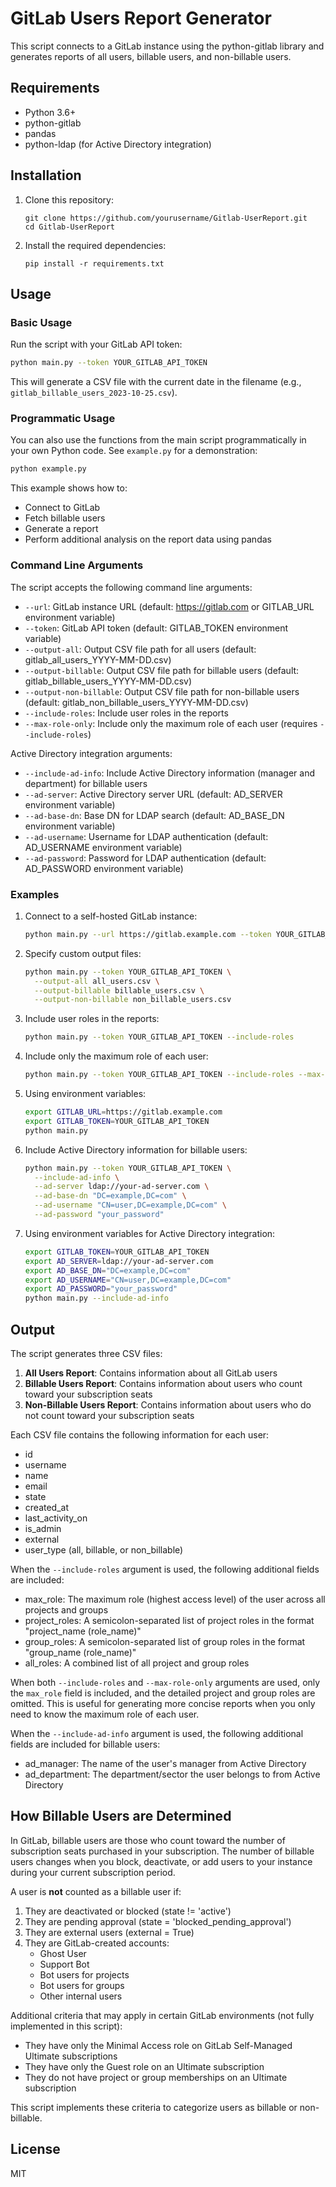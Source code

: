 # GitLab Users Report Generator

This script connects to a GitLab instance using the python-gitlab library and generates reports of all users, billable users, and non-billable users.

## Requirements

- Python 3.6+
- python-gitlab
- pandas
- python-ldap (for Active Directory integration)

## Installation

1. Clone this repository:
   ```
   git clone https://github.com/yourusername/Gitlab-UserReport.git
   cd Gitlab-UserReport
   ```

2. Install the required dependencies:
   ```
   pip install -r requirements.txt
   ```

## Usage

### Basic Usage

Run the script with your GitLab API token:

```bash
python main.py --token YOUR_GITLAB_API_TOKEN
```

This will generate a CSV file with the current date in the filename (e.g., `gitlab_billable_users_2023-10-25.csv`).

### Programmatic Usage

You can also use the functions from the main script programmatically in your own Python code. See `example.py` for a demonstration:

```bash
python example.py
```

This example shows how to:
- Connect to GitLab
- Fetch billable users
- Generate a report
- Perform additional analysis on the report data using pandas

### Command Line Arguments

The script accepts the following command line arguments:

- `--url`: GitLab instance URL (default: https://gitlab.com or GITLAB_URL environment variable)
- `--token`: GitLab API token (default: GITLAB_TOKEN environment variable)
- `--output-all`: Output CSV file path for all users (default: gitlab_all_users_YYYY-MM-DD.csv)
- `--output-billable`: Output CSV file path for billable users (default: gitlab_billable_users_YYYY-MM-DD.csv)
- `--output-non-billable`: Output CSV file path for non-billable users (default: gitlab_non_billable_users_YYYY-MM-DD.csv)
- `--include-roles`: Include user roles in the reports
- `--max-role-only`: Include only the maximum role of each user (requires `--include-roles`)

Active Directory integration arguments:
- `--include-ad-info`: Include Active Directory information (manager and department) for billable users
- `--ad-server`: Active Directory server URL (default: AD_SERVER environment variable)
- `--ad-base-dn`: Base DN for LDAP search (default: AD_BASE_DN environment variable)
- `--ad-username`: Username for LDAP authentication (default: AD_USERNAME environment variable)
- `--ad-password`: Password for LDAP authentication (default: AD_PASSWORD environment variable)

### Examples

1. Connect to a self-hosted GitLab instance:
   ```bash
   python main.py --url https://gitlab.example.com --token YOUR_GITLAB_API_TOKEN
   ```

2. Specify custom output files:
   ```bash
   python main.py --token YOUR_GITLAB_API_TOKEN \
     --output-all all_users.csv \
     --output-billable billable_users.csv \
     --output-non-billable non_billable_users.csv
   ```

3. Include user roles in the reports:
   ```bash
   python main.py --token YOUR_GITLAB_API_TOKEN --include-roles
   ```

4. Include only the maximum role of each user:
   ```bash
   python main.py --token YOUR_GITLAB_API_TOKEN --include-roles --max-role-only
   ```

5. Using environment variables:
   ```bash
   export GITLAB_URL=https://gitlab.example.com
   export GITLAB_TOKEN=YOUR_GITLAB_API_TOKEN
   python main.py
   ```

6. Include Active Directory information for billable users:
   ```bash
   python main.py --token YOUR_GITLAB_API_TOKEN \
     --include-ad-info \
     --ad-server ldap://your-ad-server.com \
     --ad-base-dn "DC=example,DC=com" \
     --ad-username "CN=user,DC=example,DC=com" \
     --ad-password "your_password"
   ```

7. Using environment variables for Active Directory integration:
   ```bash
   export GITLAB_TOKEN=YOUR_GITLAB_API_TOKEN
   export AD_SERVER=ldap://your-ad-server.com
   export AD_BASE_DN="DC=example,DC=com"
   export AD_USERNAME="CN=user,DC=example,DC=com"
   export AD_PASSWORD="your_password"
   python main.py --include-ad-info
   ```

## Output

The script generates three CSV files:

1. **All Users Report**: Contains information about all GitLab users
2. **Billable Users Report**: Contains information about users who count toward your subscription seats
3. **Non-Billable Users Report**: Contains information about users who do not count toward your subscription seats

Each CSV file contains the following information for each user:

- id
- username
- name
- email
- state
- created_at
- last_activity_on
- is_admin
- external
- user_type (all, billable, or non_billable)

When the `--include-roles` argument is used, the following additional fields are included:

- max_role: The maximum role (highest access level) of the user across all projects and groups
- project_roles: A semicolon-separated list of project roles in the format "project_name (role_name)"
- group_roles: A semicolon-separated list of group roles in the format "group_name (role_name)"
- all_roles: A combined list of all project and group roles

When both `--include-roles` and `--max-role-only` arguments are used, only the `max_role` field is included, and the detailed project and group roles are omitted. This is useful for generating more concise reports when you only need to know the maximum role of each user.

When the `--include-ad-info` argument is used, the following additional fields are included for billable users:

- ad_manager: The name of the user's manager from Active Directory
- ad_department: The department/sector the user belongs to from Active Directory

## How Billable Users are Determined

In GitLab, billable users are those who count toward the number of subscription seats purchased in your subscription. The number of billable users changes when you block, deactivate, or add users to your instance during your current subscription period.

A user is **not** counted as a billable user if:

1. They are deactivated or blocked (state != 'active')
2. They are pending approval (state = 'blocked_pending_approval')
3. They are external users (external = True)
4. They are GitLab-created accounts:
   - Ghost User
   - Support Bot
   - Bot users for projects
   - Bot users for groups
   - Other internal users

Additional criteria that may apply in certain GitLab environments (not fully implemented in this script):
- They have only the Minimal Access role on GitLab Self-Managed Ultimate subscriptions
- They have only the Guest role on an Ultimate subscription
- They do not have project or group memberships on an Ultimate subscription

This script implements these criteria to categorize users as billable or non-billable.

## License

MIT

